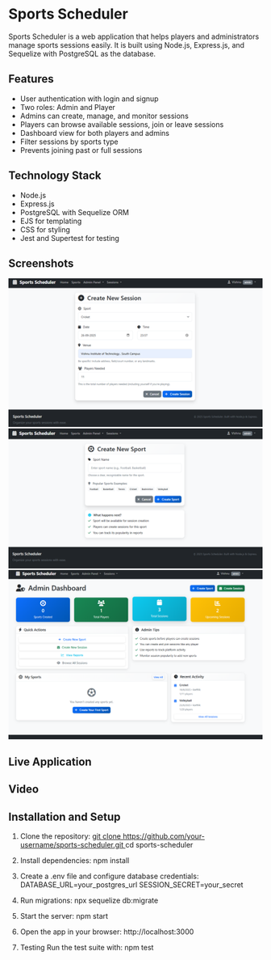 # Sports Scheduler

Sports Scheduler is a web application that helps players and administrators manage sports sessions easily. It is built using Node.js, Express.js, and Sequelize with PostgreSQL as the database.

## Features

- User authentication with login and signup
- Two roles: Admin and Player
- Admins can create, manage, and monitor sessions
- Players can browse available sessions, join or leave sessions
- Dashboard view for both players and admins
- Filter sessions by sports type
- Prevents joining past or full sessions

## Technology Stack

- Node.js
- Express.js
- PostgreSQL with Sequelize ORM
- EJS for templating
- CSS for styling
- Jest and Supertest for testing

## Screenshots
![alt text](<Create a Session Page.png>) 
![alt text](<Create Sport Page.png>) 
![alt text](dashboard-1.png)

## Live Application



## Video



## Installation and Setup

1. Clone the repository:
[   git clone https://github.com/your-username/sports-scheduler.git
](https://github.com/VishnuvardhanKunche/Sports-Scheduler.git)   cd sports-scheduler

2. Install dependencies:
    npm install

3. Create a .env file and configure database credentials:
    DATABASE_URL=your_postgres_url
    SESSION_SECRET=your_secret

4. Run migrations:
    npx sequelize db:migrate

5. Start the server:
    npm start

6. Open the app in your browser:
    http://localhost:3000

7. Testing
    Run the test suite with:
    npm test

